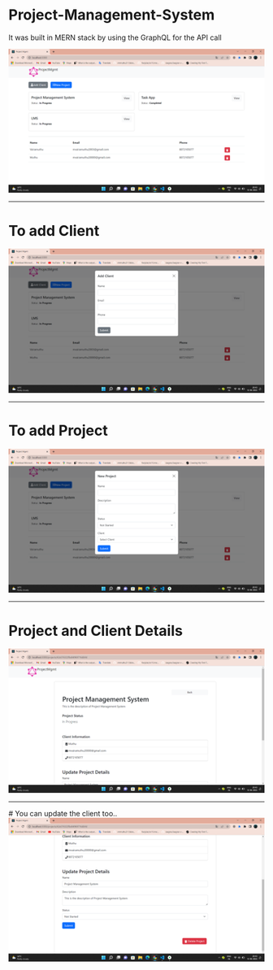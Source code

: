 # Project-Management-System
It was built in MERN stack by using the GraphQL for the API call

<picture>
  <img alt="Project_Mgmt" src="./Screenshot (44).png">
</picture>
<hr>

#  To add Client
<picture>
  <img alt="Project_Mgmt" src="./Screenshot (45).png">
</picture>

<hr>

#  To add Project

<picture>
  <img alt="Project_Mgmt" src="./Screenshot (46).png">
</picture>

<hr>

#  Project and Client Details

<picture>
  <img alt="Project_Mgmt" src="./Screenshot (47).png">
</picture>

<hr>
#  You can update the client too..

<picture>
  <img alt="Project_Mgmt" src="./Screenshot (48).png">
</picture>
